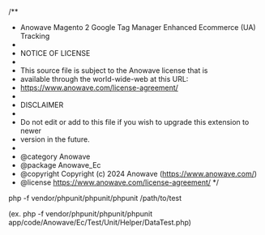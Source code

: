 /**
 * Anowave Magento 2 Google Tag Manager Enhanced Ecommerce (UA) Tracking
 *
 * NOTICE OF LICENSE
 *
 * This source file is subject to the Anowave license that is
 * available through the world-wide-web at this URL:
 * https://www.anowave.com/license-agreement/
 *
 * DISCLAIMER
 *
 * Do not edit or add to this file if you wish to upgrade this extension to newer
 * version in the future.
 *
 * @category 	Anowave
 * @package 	Anowave_Ec
 * @copyright 	Copyright (c) 2024 Anowave (https://www.anowave.com/)
 * @license  	https://www.anowave.com/license-agreement/
 */

php -f vendor/phpunit/phpunit/phpunit /path/to/test

(ex. php -f vendor/phpunit/phpunit/phpunit app/code/Anowave/Ec/Test/Unit/Helper/DataTest.php)

